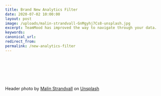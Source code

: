 ```yaml
---
title: Brand New Analytics Filter
date: 2020-07-02 10:00:00
layout: post
image: /uploads/malin-strandvall-GnMgyhj7Cs8-unsplash.jpg
excerpt: TeamMood has improved the way to navigate through your data.
keywords:
canonical_url:
redirect_from:
permalink: /new-analytics-filter
---
```


&nbsp;

&nbsp;

&nbsp;

Header photo by [Malin Strandvall](https://unsplash.com/@malinstrandvall?utm_source=unsplash&amp;utm_medium=referral&amp;utm_content=creditCopyText) on [Unsplash](https://unsplash.com/?utm_source=unsplash&amp;utm_medium=referral&amp;utm_content=creditCopyText)